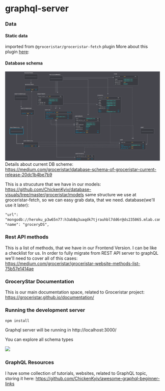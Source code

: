 # graphql-server


### Data

#### Static data
imported from `@groceristar/groceristar-fetch` plugin
More about this plugin [here](https://medium.com/groceristar/groceristar-fetch-small-module-that-weve-created-8b4a62bd5d7b): 

#### Database schema
![schema](https://raw.githubusercontent.com/ChickenKyiv/database-visuals/master/Groceristar%20%20%20SqlDBM.png)
Details about current DB scheme: https://medium.com/groceristar/database-schema-of-groceristar-current-release-20dc1b4be7b9

This is a strucuture that we have in our models:
https://github.com/ChickenKyiv/database-visuals/tree/master/groceristar/models
same structure we use at groceristar-fetch, so we can easy grab data, that we need.
database(we'll use it later):
```
"url": "mongodb://heroku_p3w65n77:h3ab8q3uaqdk7tjrauhbl7dd6r@ds235065.mlab.com:35065/heroku_p3w65n77",
"name": "groceryDS",

```

### Rest API methods
This is a list of methods, that we have in our Frontend Version.
I can be like a checklist for us. In order to fully migrate from REST API server to graphQL we'll need to cover all of this cases: https://medium.com/groceristar/groceristar-website-methods-list-75b57e1414ae


 ### GroceryStar Documentation
 This is our main documentation space, related to Groceristar project: https://groceristar.github.io/documentation/


### Running the development server

```
npm install
```
Graphql server will be running in http://localhost:3000/

You can explore all schema types

![](https://i.imgur.com/YIGJRJH.png)


### GraphQL Resources
I have some collection of tutorials, websites, related to GraphQL topic, storing it here: https://github.com/ChickenKyiv/awesome-graphql-beginner-links
